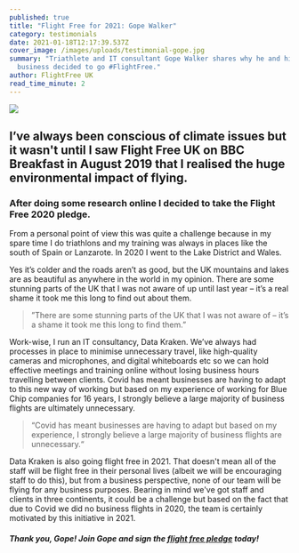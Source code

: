 ```yaml
---
published: true
title: "Flight Free for 2021: Gope Walker"
category: testimonials
date: 2021-01-18T12:17:39.537Z
cover_image: /images/uploads/testimonial-gope.jpg
summary: "Triathlete and IT consultant Gope Walker shares why he and his
  business decided to go #FlightFree."
author: FlightFree UK
read_time_minute: 2
---
```

![](/images/uploads/testimonial-gope.jpg)

## I’ve always been conscious of climate issues but it wasn't until I saw Flight Free UK on BBC Breakfast in August 2019 that I realised the huge environmental impact of flying.

### After doing some research online I decided to take the Flight Free 2020 pledge.

From a personal point of view this was quite a challenge because in my spare time I do triathlons and my training was always in places like the south of Spain or Lanzarote. In 2020 I went to the Lake District and Wales. 

Yes it’s colder and the roads aren’t as good, but the UK mountains and lakes are as beautiful as anywhere in the world in my opinion. There are some stunning parts of the UK that I was not aware of up until last year – it’s a real shame it took me this long to find out about them.

> ”There are some stunning parts of the UK that I was not aware of – it’s a shame it took me this long to find them.”

Work-wise, I run an IT consultancy, Data Kraken. We’ve always had processes in place to minimise unnecessary travel, like high-quality cameras and microphones, and digital whiteboards etc so we can hold effective meetings and training online without losing business hours travelling between clients. Covid has meant businesses are having to adapt to this new way of working but based on my experience of working for Blue Chip companies for 16 years, I strongly believe a large majority of business flights are ultimately unnecessary. 

> “Covid has meant businesses are having to adapt but based on my experience, I strongly believe a large majority of business flights are unnecessary.“

Data Kraken is also going flight free in 2021. That doesn't mean all of the staff will be flight free in their personal lives (albeit we will be encouraging staff to do this), but from a business perspective, none of our team will be flying for any business purposes. Bearing in mind we've got staff and clients in three continents, it could be a challenge but based on the fact that due to Covid we did no business flights in 2020, the team is certainly motivated by this initiative in 2021.

#### *Thank you, Gope! Join Gope and sign the [flight free pledge](/take_action/) today!*